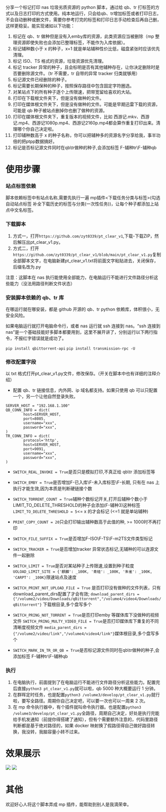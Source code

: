 分享一个标记打印 nas 垃圾劣质资源的 python 脚本，通过给 qb、tr 打标签的方式以及日志打印的方式使用。纯本地运行，只会给qb、tr增加标签或者打印日志，不会自动删种或删文件，需要你参考打完的标签和打印日志手动检查后再自己删，这样更稳妥。能实现诸如以下功能：

1. 标记在 qb、tr 做种但是没有入emby库的资源，此类资源应当被删除（mp 整理资源即使失败也会添加已整理标签，不能作为入库依据）。
2. 标记辅种数小于 x 的种子，x=1 就是单站辅种性价比低，磁盘紧张时应该优先清理。
3. 标记 ISO、TS 格式的资源，垃圾资源优先清理。
4. 标记 tracker 异常的种子，且会标明是否有其他辅种存在，让你决定删除时是否要删除源文件。（tr 不需要，tr 自带的异常 tracker 归类就够用）
5. 标记源文件已经删除的种子。
6. 标记需要长期保种的种子，按照保存路径中包含固定字符圈选。
7. 对某站点下的所有种子逐个上传限速，把带宽留给喜欢的大站。
8. 打印在下载根文件夹下，但是没有做种的文件。
9. 打印在媒体根文件夹下，但是没有做种的文件。可能是早期迅雷下载的资源，可能是 qb 种子被站点删掉你也删了做种的资源。
10. 打印在媒体根文件夹下，重复版本的视频文件，比如 西游记.mkv、西游记.mp4、西游记1080p.mp4、西游记2160p.mp4都会算作重复打印出来。清理哪个你自己决定啦。
11. 打印辅种数高于 x 的种子名称，你可以把辅种多的资源名字分享给我，事半功倍的把ptpp数据搞好。
12. 标记是否标记源文件同时在qb\tr做种的种子,会添加标签 F-辅种tr\F-辅种qb

# 使用步骤
### 站点标签依赖
脚本依赖标签中有站点名称,需要先执行一遍 mp插件<下载任务分类与标签>(勾选 自动站点标签 补全下载历史的标签与分类(一次性任务))，让每个种子都添加上站点中文名标签。
### 下载脚本

1. 方式一，打开```https://github.com/zyt0339/pt_clear_v1```,下载-下载ZIP，然后解压出pt_clear_v1.py。
2. 方式二，打开```https://github.com/zyt0339/pt_clear_v1/blob/main/pt_clear_v1.py```复制全部脚本文字，在电脑新建pt_clear_v1.txt将前面文字粘贴进去，关闭保存，后缀名改为.py

注意：这脚本在 nas 执行能使用全部能力，在电脑运行不能进行文件路径分析这些能力（没法用路径判断文件状态）

### 安装脚本依赖的 qb、tr 库
在哪运行就在哪安装，都是 github 开源的 qb、tr python 依赖库，体积很小，无安全风险。

如果电脑运行就打开电脑命令行，或者 nas 运行就 ssh 连接到 nas。“ssh 连接到 nas”是一个基础技能好多脚本都要用到，这里不展开讲了，分别运行以下两行指令，不报红字错误就是成功了。

```pip install qbittorrent-api```
```pip install transmission-rpc -U```
### 修改配置字段
以 txt 格式打开pt_clear_v1.py文件，修改保存。（开关在脚本中也有详细的注释介绍）

- 配置 qb、tr 链接信息，内外网、ip 域名都支持。如果只使用 qb 可以只配置一个，另一个让他自然登录失败。

```
SERVER_HOST = "192.168.1.100"
QB_CONN_INFO = dict(
	    host=SERVER_HOST,
	    port=8085,
	    username="xxx",
	    password="xxx",
)
TR_CONN_INFO = dict(
	    protocol='http',
	    host=SERVER_HOST,
	    port=9091,
	    username="xxx",
	    password="xxx",
)
```

- ```SWITCH_REAL_INVOKE = True```是否只是模拟打印,不真正给 qb\tr 添加标签等

- ```SWITCH_EMBY = True```是否增加F-已入库\F-未入库标签\F-长期, 只有在 nas 上执行才能生效,因为本质是判断硬链接个数

- ```SWITCH_TORRENT_COUNT = True```辅种个数标记开关,打开后辅种个数小于LIMIT_TO_DELETE_THRESHOLD的种子会添加(F-辅种3)这种标签
```LIMIT_TO_DELETE_THRESHOLD = 5```<= x 的才会标记 (<=1 就是单站辅种)

- ```PRINT_COPY_COUNT = 20```只会打印输出辅种数高于此值的种, >= 1000时不再打印

- ```SWITCH_FILE_SUFFIX = True```是否增加F-ISO\F-TS\F-m2TS文件类型标记

- ```SWITCH_TRACKER = True```是否增加tracker 异常状态标记,无辅种的可以连源文件一起删除

- ```SWITCH_LIMIT = True```是否对某站种子上传限速,设置到种子粒度
```UOLOAD_LIMIT_SITE = {'麒麟': _100K, '青蛙': _100K, '朱雀': _100K, 'CARPT': _100K}```限速站点及速度

- ```SWITCH_PRINT_NOT_UPLOAD_FILE = True``` 是否打印没有做种的文件列表，只有download_parent_dirs配置了才会有效;
	```download_parent_dirs = {"/volume2/video/Downloads/qBittorrent","/volume4/video4/Downloads/qBittorrent"}``` 下载根目录,多个盘写多个
 
- ```SWITCH_PRING_NOT_TORRENT = True```是否打印emby 等媒体库下没做种的视频文件
	```SWITCH_PRING_MULTY_VIDEO_FILE = True```是否打印媒体库下重复的不同清晰度视频文件
	```media_parent_dirs = {"/volume2/video/link","/volume4/video4/link"}```媒体根目录,多个盘写多个
 
- ```SWITCH_MARK_IN_TR_OR_QB = True```是否标记源文件同时在qb\tr做种的种子,会添加标签 F-辅种tr\F-辅种qb
    
### 执行
1. 在电脑执行，前面提到了在电脑运行不能进行文件路径分析这些能力。配置完后直接```python3 pt_clear_v1.py```就可以啦，qb 5000 种大概要运行 1 分钟。
2. 在群晖定时任务，也是配置```python3 /volume3/develop/pt_clear_v1.py```就行啦，要写全路径。周期你自己决定吧，可以要一次也可以一周来 2 次。
3. 在 mp 命令执行器中，有个插件就叫命令执行器。也是配置```python3 /volume3/develop/pt_clear_v1.py```全路径，周期自己决定，好处是执行完能给手机发通知（前提你得搭建了通知），但有个需要额外注意的，代码里路径判断都是基于绝对路径的，如果 docker 映射换了假路径得自己做好路径转换，我没转，我脑容量小转不过来。

# 效果展示
![](https://picture.agsvpt.com/i/2024/10/24/67192f0be54ad.png)
![](https://picture.agsvpt.com/i/2024/10/24/6719302f424d3.png)
# 其他
欢迎好心人将这个脚本弄成 mp 插件，能帮助到别人是我滴荣幸。

